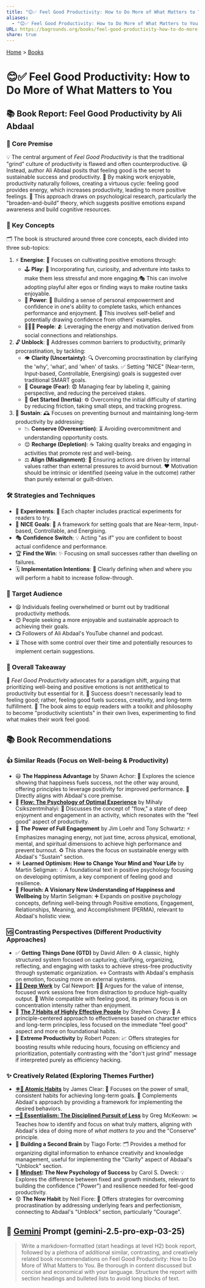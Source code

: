 ```yaml
---
title: "😊✅ Feel Good Productivity: How to Do More of What Matters to You"
aliases:
  - "😊✅ Feel Good Productivity: How to Do More of What Matters to You"
URL: https://bagrounds.org/books/feel-good-productivity-how-to-do-more-of-what-matters-to-you
share: true
---
```

[Home](../index.md) > [Books](./index.md)  
# 😊✅ Feel Good Productivity: How to Do More of What Matters to You  
## 📚 Book Report: Feel Good Productivity by Ali Abdaal  
  
### 🎯 Core Premise  
 💡 The central argument of *Feel Good Productivity* is that the traditional "grind" culture of productivity is flawed and often counterproductive. 😃 Instead, author Ali Abdaal posits that feeling good is the secret to sustainable success and productivity. 🤸 By making work enjoyable, productivity naturally follows, creating a virtuous cycle: feeling good provides energy, which increases productivity, leading to more positive feelings. 🧠 This approach draws on psychological research, particularly the "broaden-and-build" theory, which suggests positive emotions expand awareness and build cognitive resources.  
  
### 🔑 Key Concepts  
 🗂️ The book is structured around three core concepts, each divided into three sub-topics:  
1. ⚡ **Energise**: 🔋 Focuses on cultivating positive emotions through:  
    * 🕹️ **Play**: 🎉 Incorporating fun, curiosity, and adventure into tasks to make them less stressful and more engaging.🎭 This can involve adopting playful alter egos or finding ways to make routine tasks enjoyable.  
    * 💪 **Power**: 🌟 Building a sense of personal empowerment and confidence in one's ability to complete tasks, which enhances performance and enjoyment. 🙏 This involves self-belief and potentially drawing confidence from others' examples.  
    * 🧑‍🤝‍🧑 **People**: 🫂 Leveraging the energy and motivation derived from social connections and relationships.  
2. 🔓 **Unblock**: 🚧 Addresses common barriers to productivity, primarily procrastination, by tackling:  
    * 👁️ **Clarity (Uncertainty)**: 🔍 Overcoming procrastination by clarifying the 'why', 'what', and 'when' of tasks. ✅ Setting "NICE" (Near-term, Input-based, Controllable, Energising) goals is suggested over traditional SMART goals.  
    * 🦁 **Courage (Fear)**: 😨 Managing fear by labeling it, gaining perspective, and reducing the perceived stakes.  
    * 🚀 **Get Started (Inertia)**: ⚙️ Overcoming the initial difficulty of starting by reducing friction, taking small steps, and tracking progress.  
3. 🌱 **Sustain**: 🕰️ Focuses on preventing burnout and maintaining long-term productivity by addressing:  
    * 📉 **Conserve (Overexertion)**: ⏳ Avoiding overcommitment and understanding opportunity costs.  
    * 😌 **Recharge (Depletion)**: ☕ Taking quality breaks and engaging in activities that promote rest and well-being.  
    * ⚖️ **Align (Misalignment)**: 🧭 Ensuring actions are driven by internal values rather than external pressures to avoid burnout. ❤️ Motivation should be intrinsic or identified (seeing value in the outcome) rather than purely external or guilt-driven.  
  
### 🛠️ Strategies and Techniques  
* 🧪 **Experiments**: 🔬 Each chapter includes practical experiments for readers to try.  
* 🎯 **NICE Goals**: 📝 A framework for setting goals that are Near-term, Input-based, Controllable, and Energising.  
* 🎭 **Confidence Switch**: 💡 Acting "as if" you are confident to boost actual confidence and performance.  
* 🏆 **Find the Win**: ✨ Focusing on small successes rather than dwelling on failures.  
* 🗓️ **Implementation Intentions**: 📍 Clearly defining when and where you will perform a habit to increase follow-through.  
  
### 👥 Target Audience  
* 😫 Individuals feeling overwhelmed or burnt out by traditional productivity methods.  
* 😊 People seeking a more enjoyable and sustainable approach to achieving their goals.  
* 📺 Followers of Ali Abdaal's YouTube channel and podcast.  
* ⏳ Those with some control over their time and potentially resources to implement certain suggestions.  
  
### 💭 Overall Takeaway  
🌟 *Feel Good Productivity* advocates for a paradigm shift, arguing that prioritizing well-being and positive emotions is not antithetical to productivity but essential for it. 🚀 Success doesn't necessarily lead to feeling good; rather, feeling good fuels success, creativity, and long-term fulfillment. 🧰 The book aims to equip readers with a toolkit and philosophy to become "productivity scientists" in their own lives, experimenting to find what makes their work feel good.  
  
## 📚 Book Recommendations  
  
### 👍 Similar Reads (Focus on Well-being & Productivity)  
* 😃 **The Happiness Advantage** by Shawn Achor: 🔬 Explores the science showing that happiness fuels success, not the other way around, offering principles to leverage positivity for improved performance. 🤝 Directly aligns with Abdaal's core premise.  
* 🌊 **[Flow: The Psychology of Optimal Experience](./flow-the-psychology-of-optimal-experience.md)** by Mihaly Csikszentmihalyi: 🧘 Discusses the concept of "flow," a state of deep enjoyment and engagement in an activity, which resonates with the "feel good" aspect of productivity.  
* 🔋 **The Power of Full Engagement** by Jim Loehr and Tony Schwartz: ⚡ Emphasizes managing energy, not just time, across physical, emotional, mental, and spiritual dimensions to achieve high performance and prevent burnout. ♻️ This shares the focus on sustainable energy with Abdaal's "Sustain" section.  
* ☀️ **Learned Optimism: How to Change Your Mind and Your Life** by Martin Seligman: 💡 A foundational text in positive psychology focusing on developing optimism, a key component of feeling good and resilience.  
* 🌱 **Flourish: A Visionary New Understanding of Happiness and Wellbeing** by Martin Seligman: ➕ Expands on positive psychology concepts, defining well-being through Positive emotions, Engagement, Relationships, Meaning, and Accomplishment (PERMA), relevant to Abdaal's holistic view.  
  
### 🆚 Contrasting Perspectives (Different Productivity Approaches)  
* ✅ **Getting Things Done (GTD)** by David Allen: ⚙️ A classic, highly structured system focused on capturing, clarifying, organizing, reflecting, and engaging with tasks to achieve stress-free productivity through systematic organization. ↔️ Contrasts with Abdaal's emphasis on emotion, focusing more on external systems.  
* **[🤿💼 Deep Work](./deep-work.md)** by Cal Newport: 👨‍💻 Argues for the value of intense, focused work sessions free from distraction to produce high-quality output. 🎯 While compatible with feeling good, its primary focus is on concentration intensity rather than enjoyment.  
* 🤝 **[The 7 Habits of Highly Effective People](./the-7-habits-of-highly-effective-people.md)** by Stephen Covey: 🧭 A principle-centered approach to effectiveness based on character ethics and long-term principles, less focused on the immediate "feel good" aspect and more on foundational habits.  
* 🚀 **Extreme Productivity** by Robert Pozen: 📈 Offers strategies for boosting results while reducing hours, focusing on efficiency and prioritization, potentially contrasting with the "don't just grind" message if interpreted purely as efficiency hacking.  
  
### ✨ Creatively Related (Exploring Themes Further)  
* **[⚛️🔄 Atomic Habits](./atomic-habits.md)** by James Clear: 🧱 Focuses on the power of small, consistent habits for achieving long-term goals. 🧩 Complements Abdaal's approach by providing a framework for implementing the desired behaviors.  
* **[➖💯 Essentialism: The Disciplined Pursuit of Less](./essentialism-the-disciplined-pursuit-of-less.md)** by Greg McKeown: ✂️ Teaches how to identify and focus on what truly matters, aligning with Abdaal's idea of doing more of *what matters to you* and the "Conserve" principle.  
* 🧠 **Building a Second Brain** by Tiago Forte: 🗂️ Provides a method for organizing digital information to enhance creativity and knowledge management, useful for implementing the "Clarity" aspect of Abdaal's "Unblock" section.  
* 🧠 **[Mindset](./mindset.md): The New Psychology of Success** by Carol S. Dweck: 💡 Explores the difference between fixed and growth mindsets, relevant to building the confidence ("Power") and resilience needed for feel-good productivity.  
* 😟 **The Now Habit** by Neil Fiore: 🚧 Offers strategies for overcoming procrastination by addressing underlying fears and perfectionism, connecting to Abdaal's "Unblock" section, particularly "Courage".  
  
## 💬 [Gemini](../software/gemini.md) Prompt (gemini-2.5-pro-exp-03-25)  
> Write a markdown-formatted (start headings at level H2) book report, followed by a plethora of additional similar, contrasting, and creatively related book recommendations on Feel Good Productivity: How to Do More of What Matters to You. Be thorough in content discussed but concise and economical with your language. Structure the report with section headings and bulleted lists to avoid long blocks of text.